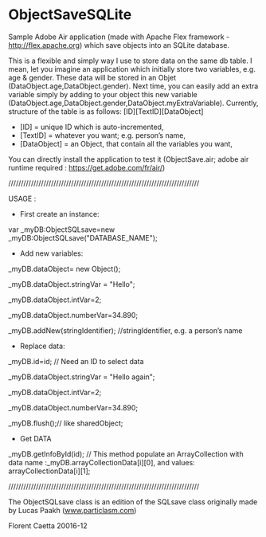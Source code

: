 # ObjectSaveSQLite

Sample Adobe Air application (made with Apache Flex framework - http://flex.apache.org) which save objects into an SQLite database.

This is a flexible and simply way I use to store data on the same db table. I mean, let you imagine an application which initially store two variables, e.g. age & gender. These data will be stored in an Objet (DataObject.age,DataObject.gender). Next time, you can easily add an extra variable simply by adding to your object this new variable (DataObject.age,DataObject.gender,DataObject.myExtraVariable). Currently, structure of the table is as follows: [ID][TextID][DataObject] 

- [ID] = unique ID which is auto-incremented,
- [TextID] = whatever you want; e.g. person’s name,
- [DataObject] = an Object, that contain all the variables you want,

You can directly install the application to test it (ObjectSave.air; adobe air runtime required : https://get.adobe.com/fr/air/)

////////////////////////////////////////////////////////////////////////////

USAGE :
 
- First create an instance:

 var _myDB:ObjectSQLsave=new _myDB:ObjectSQLsave("DATABASE_NAME");

- Add new variables:

 _myDB.dataObject= new Object(); 

_myDB.dataObject.stringVar = "Hello";

_myDB.dataObject.intVar=2;

_myDB.dataObject.numberVar=34.890;

_myDB.addNew(stringIdentifier); //stringIdentifier, e.g. a person’s name
  
- Replace data: 

_myDB.id=id; // Need an ID to select data

_myDB.dataObject.stringVar = "Hello again";

_myDB.dataObject.intVar=2;

_myDB.dataObject.numberVar=34.890;

_myDB.flush();// like sharedObject;
 
- Get DATA

_myDB.getInfoById(id); // This method populate an ArrayCollection with data name :_myDB.arrayCollectionData[i][0], and values: arrayCollectionData[i][1];

////////////////////////////////////////////////////////////////////////////

The ObjectSQLsave class is an edition of the SQLsave class originally made by Lucas Paakh (www.particlasm.com)

Florent Caetta 20016-12
